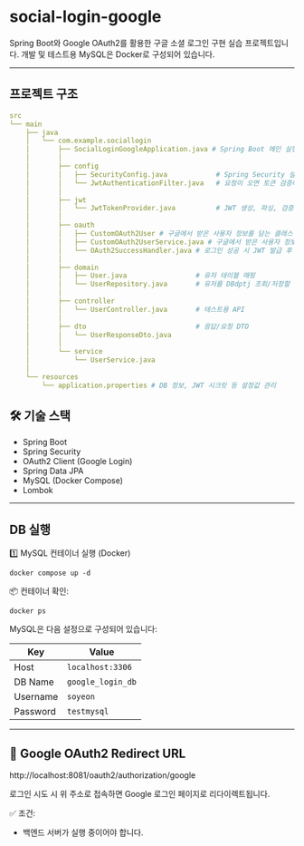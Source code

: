 # social-login-google
Spring Boot와 Google OAuth2를 활용한 구글 소셜 로그인 구현 실습 프로젝트입니다.
개발 및 테스트용 MySQL은 Docker로 구성되어 있습니다.

---

## 프로젝트 구조
```yaml
src
└── main
    ├── java
    │   └── com.example.sociallogin
    │       ├── SocialLoginGoogleApplication.java # Spring Boot 메인 실행 클래스
    │       │
    │       ├── config                        
    │       │   ├── SecurityConfig.java            # Spring Security 설정(OAuth로그인 & 필터) 
    │       │   └── JwtAuthenticationFilter.java   # 요청이 오면 토큰 검증해주는 필터
    │       │
    │       ├── jwt                        
    │       │   └── JwtTokenProvider.java          # JWT 생성, 파싱, 검증
    │       │
    │       ├── oauth       
    │       │   ├── CustomOAuth2User # 구글에서 받은 사용자 정보를 담는 클래스
    │       │   ├── CustomOAuth2UserService.java # 구글에서 받은 사용자 정보로 유저 생성/조회 처리
    │       │   └── OAuth2SuccessHandler.java # 로그인 성공 시 JWT 발급 후 응답처리
    │       │
    │       ├── domain               
    │       │   ├── User.java                 # 유저 테이블 매핑
    │       │   └── UserRepository.java       # 유저를 DBdptj 조회/저장할 때 사용하는 인터페이스
    │       │
    │       ├── controller                    
    │       │   └── UserController.java       # 테스트용 API
    │       │
    │       ├── dto                           # 응답/요청 DTO
    │       │   └── UserResponseDto.java
    │       │
    │       └── service
    │           └── UserService.java
    │
    └── resources
        └── application.properties # DB 정보, JWT 시크릿 등 설정값 관리
```

## 🛠 기술 스택
* Spring Boot
* Spring Security
* OAuth2 Client (Google Login)
* Spring Data JPA
* MySQL (Docker Compose)
* Lombok

---
## DB 실행
1️⃣ MySQL 컨테이너 실행 (Docker)

    docker compose up -d

📦 컨테이너 확인:

    docker ps

MySQL은 다음 설정으로 구성되어 있습니다:

| Key      | Value             |
| -------- | ----------------- |
| Host     | `localhost:3306`  |
| DB Name  | `google_login_db` |
| Username | `soyeon`          |
| Password | `testmysql`       |

---

## 🔐 Google OAuth2 Redirect URL

http://localhost:8081/oauth2/authorization/google

로그인 시도 시 위 주소로 접속하면 Google 로그인 페이지로 리다이렉트됩니다.

✅ 조건:
* 백엔드 서버가 실행 중이어야 합니다.